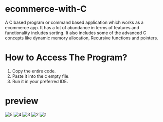 # ecommerce-with-C
A C based program or command based application which works as a ecommerce app. It has a lot of abundance in terms of features and functionality includes sorting. It also includes some of the advanced C concepts like dynamic memory allocation, Recursive functions and pointers.

# How to Access The Program?
1. Copy the entire code.
2. Paste it into the c empty file.
3. Run it in your preferred IDE.

# preview
![5](https://github.com/amankumar110/ecommerce-with-C/assets/115738540/a89b2011-374c-4ca1-8b83-81c3df2d3b28)
![4](https://github.com/amankumar110/ecommerce-with-C/assets/115738540/d71eb2d7-bb82-4330-a464-36bf459f83b4)
![3](https://github.com/amankumar110/ecommerce-with-C/assets/115738540/08e34cb3-cd29-4f16-bf84-9eba9dc37a7e)
![2](https://github.com/amankumar110/ecommerce-with-C/assets/115738540/6d1c8e82-b48f-4c53-a54d-e4022de9e072)
![1](https://github.com/amankumar110/ecommerce-with-C/assets/115738540/2dc0dad6-8f69-4618-9f0b-5913f56c67f6)

